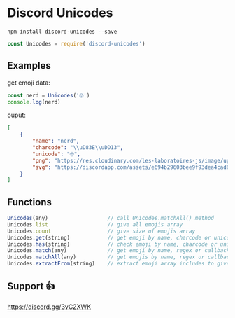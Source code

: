 # Discord Unicodes

`npm install discord-unicodes --save`

```js
const Unicodes = require('discord-unicodes')
```

## Examples

get emoji data:
```js
const nerd = Unicodes('🤓')
console.log(nerd)
```
ouput:
```json
[
    {
        "name": "nerd",
        "charcode": "\\uD83E\\uDD13",
        "unicode": "🤓",
        "png": "https://res.cloudinary.com/les-laboratoires-js/image/upload/nerd.png",
        "svg": "https://discordapp.com/assets/e694b29603bee9f93dea4cad64502a38.svg"
    }
]
```

## Functions

```js
Unicodes(any)                   // call Unicodes.matchAll() method
Unicodes.list                   // give all emojis array
Unicodes.count                  // give size of emojis array
Unicodes.get(string)            // get emoji by name, charcode or unicode
Unicodes.has(string)            // check emoji by name, charcode or unicode
Unicodes.match(any)             // get emoji by name, regex or callback filter
Unicodes.matchAll(any)          // get emojis by name, regex or callback filter
Unicodes.extractFrom(string)    // extract emoji array includes to given string
```

## Support 👍

https://discord.gg/3vC2XWK 